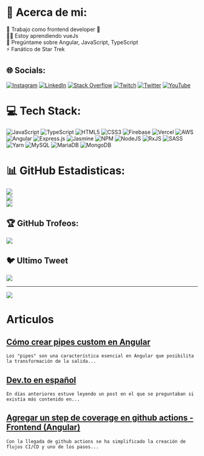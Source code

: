 # 💫 Acerca de mi:
🔭 Trabajo como frontend developer 💪 <br>👨‍🎓 Estoy aprendiendo vueJs<br>💬 Pregúntame sobre Angular, JavaScript, TypeScript<br>⚡ Fanático de Star Trek


## 🌐 Socials:
[![Instagram](https://img.shields.io/badge/Instagram-%23E4405F.svg?logo=Instagram&logoColor=white)](https://instagram.com/dannynavas13) [![LinkedIn](https://img.shields.io/badge/LinkedIn-%230077B5.svg?logo=linkedin&logoColor=white)](https://linkedin.com/in/luis-daniel-gordo-navas) [![Stack Overflow](https://img.shields.io/badge/-Stackoverflow-FE7A16?logo=stack-overflow&logoColor=white)](https://es.stackoverflow.com/users/168642) [![Twitch](https://img.shields.io/badge/Twitch-%239146FF.svg?logo=Twitch&logoColor=white)](https://twitch.tv/dannieldev) [![Twitter](https://img.shields.io/badge/Twitter-%231DA1F2.svg?logo=Twitter&logoColor=white)](https://twitter.com/DevDanniel) [![YouTube](https://img.shields.io/badge/YouTube-%23FF0000.svg?logo=YouTube&logoColor=white)](https://www.youtube.com/channel/UC-WOFSnewqJ1CRjFuZYaYEQ)

# 💻 Tech Stack:
![JavaScript](https://img.shields.io/badge/javascript-%23323330.svg?style=for-the-badge&logo=javascript&logoColor=%23F7DF1E) ![TypeScript](https://img.shields.io/badge/typescript-%23007ACC.svg?style=for-the-badge&logo=typescript&logoColor=white) ![HTML5](https://img.shields.io/badge/html5-%23E34F26.svg?style=for-the-badge&logo=html5&logoColor=white) ![CSS3](https://img.shields.io/badge/css3-%231572B6.svg?style=for-the-badge&logo=css3&logoColor=white) ![Firebase](https://img.shields.io/badge/firebase-%23039BE5.svg?style=for-the-badge&logo=firebase) ![Vercel](https://img.shields.io/badge/vercel-%23000000.svg?style=for-the-badge&logo=vercel&logoColor=white) ![AWS](https://img.shields.io/badge/AWS-%23FF9900.svg?style=for-the-badge&logo=amazon-aws&logoColor=white) ![Angular](https://img.shields.io/badge/angular-%23DD0031.svg?style=for-the-badge&logo=angular&logoColor=white) ![Express.js](https://img.shields.io/badge/express.js-%23404d59.svg?style=for-the-badge&logo=express&logoColor=%2361DAFB) ![Jasmine](https://img.shields.io/badge/jasmine-%238A4182.svg?style=for-the-badge&logo=jasmine&logoColor=white) ![NPM](https://img.shields.io/badge/NPM-%23000000.svg?style=for-the-badge&logo=npm&logoColor=white) ![NodeJS](https://img.shields.io/badge/node.js-6DA55F?style=for-the-badge&logo=node.js&logoColor=white) ![RxJS](https://img.shields.io/badge/rxjs-%23B7178C.svg?style=for-the-badge&logo=reactivex&logoColor=white) ![SASS](https://img.shields.io/badge/SASS-hotpink.svg?style=for-the-badge&logo=SASS&logoColor=white) ![Yarn](https://img.shields.io/badge/yarn-%232C8EBB.svg?style=for-the-badge&logo=yarn&logoColor=white) ![MySQL](https://img.shields.io/badge/mysql-%2300f.svg?style=for-the-badge&logo=mysql&logoColor=white) ![MariaDB](https://img.shields.io/badge/MariaDB-003545?style=for-the-badge&logo=mariadb&logoColor=white) ![MongoDB](https://img.shields.io/badge/MongoDB-%234ea94b.svg?style=for-the-badge&logo=mongodb&logoColor=white)
# 📊 GitHub Estadisticas:
![](https://github-readme-stats.vercel.app/api?username=DannielNavas&theme=tokyonight&hide_border=false&include_all_commits=false&count_private=false)<br/>
![](https://github-readme-streak-stats.herokuapp.com/?user=DannielNavas&theme=tokyonight&hide_border=false)<br/>
![](https://github-readme-stats.vercel.app/api/top-langs/?username=DannielNavas&theme=tokyonight&hide_border=false&include_all_commits=false&count_private=false&layout=compact)

## 🏆 GitHub Trofeos:
![](https://github-profile-trophy.vercel.app/?username=DannielNavas&theme=tokyonight&no-frame=false&no-bg=false&margin-w=4)

## 🐦 Ultimo Tweet
[![](https://gtce.itsvg.in/api?username=DevDanniel)](https://github.com/VishwaGauravIn/github-twitter-card-embed)

---
[![](https://visitcount.itsvg.in/api?id=DannielNavas&icon=0&color=0)](https://visitcount.itsvg.in)



<!-- Proudly created with GPRM ( https://gprm.itsvg.in ) -->
# Articulos

## [Cómo crear pipes custom en Angular](https://dev.to/dannieldev/como-crear-pipes-custom-en-angular-4epm)


    Los "pipes" son una característica esencial en Angular que posibilita la transformación de la salida... 

## [Dev.to en español](https://dev.to/dannieldev/devto-en-espanol-4mgb)


    En días anteriores estuve leyendo un post en el que se preguntaban si existía más contenido en... 

## [Agregar un step de coverage en github actions - Frontend (Angular)](https://dev.to/dannieldev/agregar-un-step-de-coverage-en-github-actions-frontend-angular-2poe)


    Con la llegada de github actions se ha simplificado la creación de flujos CI/CD y uno de los pasos... 


